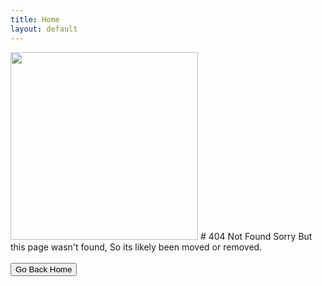 ```yaml
---
title: Home
layout: default
---
```


<img src="https://http.cat/404" height="300">
# 404 Not Found
Sorry But this page wasn't found, So its likely been moved or removed.<br><br>
<a href="/"><button>Go Back Home</button></a>
